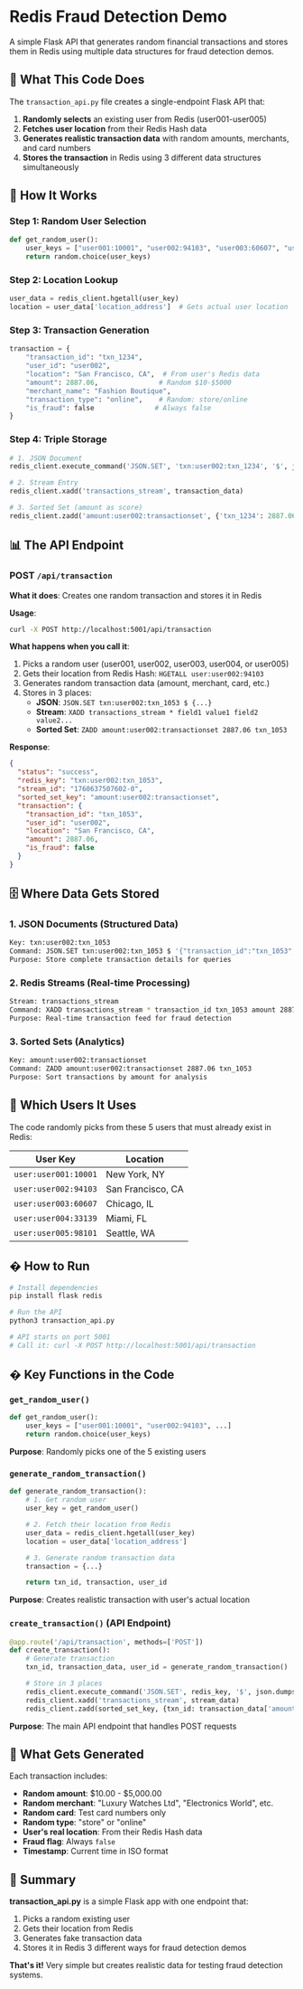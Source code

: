 # Redis Fraud Detection Demo

A simple Flask API that generates random financial transactions and stores them in Redis using multiple data structures for fraud detection demos.

## 🎯 What This Code Does

The `transaction_api.py` file creates a single-endpoint Flask API that:

1. **Randomly selects** an existing user from Redis (user001-user005)
2. **Fetches user location** from their Redis Hash data
3. **Generates realistic transaction data** with random amounts, merchants, and card numbers
4. **Stores the transaction** in Redis using 3 different data structures simultaneously

## 🔧 How It Works

### Step 1: Random User Selection
```python
def get_random_user():
    user_keys = ["user001:10001", "user002:94103", "user003:60607", "user004:33139", "user005:98101"]
    return random.choice(user_keys)
```

### Step 2: Location Lookup
```python
user_data = redis_client.hgetall(user_key)
location = user_data['location_address']  # Gets actual user location
```

### Step 3: Transaction Generation
```python
transaction = {
    "transaction_id": "txn_1234",
    "user_id": "user002",
    "location": "San Francisco, CA",  # From user's Redis data
    "amount": 2887.06,               # Random $10-$5000
    "merchant_name": "Fashion Boutique",
    "transaction_type": "online",    # Random: store/online
    "is_fraud": false               # Always false
}
```

### Step 4: Triple Storage
```python
# 1. JSON Document
redis_client.execute_command('JSON.SET', 'txn:user002:txn_1234', '$', json.dumps(transaction))

# 2. Stream Entry
redis_client.xadd('transactions_stream', transaction_data)

# 3. Sorted Set (amount as score)
redis_client.zadd('amount:user002:transactionset', {'txn_1234': 2887.06})
```

## 📊 The API Endpoint

### POST `/api/transaction`
**What it does**: Creates one random transaction and stores it in Redis

**Usage**:
```bash
curl -X POST http://localhost:5001/api/transaction
```

**What happens when you call it**:
1. Picks a random user (user001, user002, user003, user004, or user005)
2. Gets their location from Redis Hash: `HGETALL user:user002:94103`
3. Generates random transaction data (amount, merchant, card, etc.)
4. Stores in 3 places:
   - **JSON**: `JSON.SET txn:user002:txn_1053 $ {...}`
   - **Stream**: `XADD transactions_stream * field1 value1 field2 value2...`
   - **Sorted Set**: `ZADD amount:user002:transactionset 2887.06 txn_1053`

**Response**:
```json
{
  "status": "success",
  "redis_key": "txn:user002:txn_1053",
  "stream_id": "1760637507602-0",
  "sorted_set_key": "amount:user002:transactionset",
  "transaction": {
    "transaction_id": "txn_1053",
    "user_id": "user002",
    "location": "San Francisco, CA",
    "amount": 2887.06,
    "is_fraud": false
  }
}
```

## 🗄️ Where Data Gets Stored

### 1. JSON Documents (Structured Data)
```bash
Key: txn:user002:txn_1053
Command: JSON.SET txn:user002:txn_1053 $ '{"transaction_id":"txn_1053",...}'
Purpose: Store complete transaction details for queries
```

### 2. Redis Streams (Real-time Processing)
```bash
Stream: transactions_stream
Command: XADD transactions_stream * transaction_id txn_1053 amount 2887.06 ...
Purpose: Real-time transaction feed for fraud detection
```

### 3. Sorted Sets (Analytics)
```bash
Key: amount:user002:transactionset
Command: ZADD amount:user002:transactionset 2887.06 txn_1053
Purpose: Sort transactions by amount for analysis
```

## 👥 Which Users It Uses

The code randomly picks from these 5 users that must already exist in Redis:

| User Key | Location |
|----------|----------|
| `user:user001:10001` | New York, NY |
| `user:user002:94103` | San Francisco, CA |
| `user:user003:60607` | Chicago, IL |
| `user:user004:33139` | Miami, FL |
| `user:user005:98101` | Seattle, WA |

## � How to Run

```bash
# Install dependencies
pip install flask redis

# Run the API
python3 transaction_api.py

# API starts on port 5001
# Call it: curl -X POST http://localhost:5001/api/transaction
```

## � Key Functions in the Code

### `get_random_user()`
```python
def get_random_user():
    user_keys = ["user001:10001", "user002:94103", ...]
    return random.choice(user_keys)
```
**Purpose**: Randomly picks one of the 5 existing users

### `generate_random_transaction()`
```python
def generate_random_transaction():
    # 1. Get random user
    user_key = get_random_user()

    # 2. Fetch their location from Redis
    user_data = redis_client.hgetall(user_key)
    location = user_data['location_address']

    # 3. Generate random transaction data
    transaction = {...}

    return txn_id, transaction, user_id
```
**Purpose**: Creates realistic transaction with user's actual location

### `create_transaction()` (API Endpoint)
```python
@app.route('/api/transaction', methods=['POST'])
def create_transaction():
    # Generate transaction
    txn_id, transaction_data, user_id = generate_random_transaction()

    # Store in 3 places
    redis_client.execute_command('JSON.SET', redis_key, '$', json.dumps(transaction_data))
    redis_client.xadd('transactions_stream', stream_data)
    redis_client.zadd(sorted_set_key, {txn_id: transaction_data['amount']})
```
**Purpose**: The main API endpoint that handles POST requests

## 📝 What Gets Generated

Each transaction includes:
- **Random amount**: $10.00 - $5,000.00
- **Random merchant**: "Luxury Watches Ltd", "Electronics World", etc.
- **Random card**: Test card numbers only
- **Random type**: "store" or "online"
- **User's real location**: From their Redis Hash data
- **Fraud flag**: Always `false`
- **Timestamp**: Current time in ISO format

## 🎯 Summary

**transaction_api.py** is a simple Flask app with one endpoint that:
1. Picks a random existing user
2. Gets their location from Redis
3. Generates fake transaction data
4. Stores it in Redis 3 different ways for fraud detection demos

**That's it!** Very simple but creates realistic data for testing fraud detection systems.
